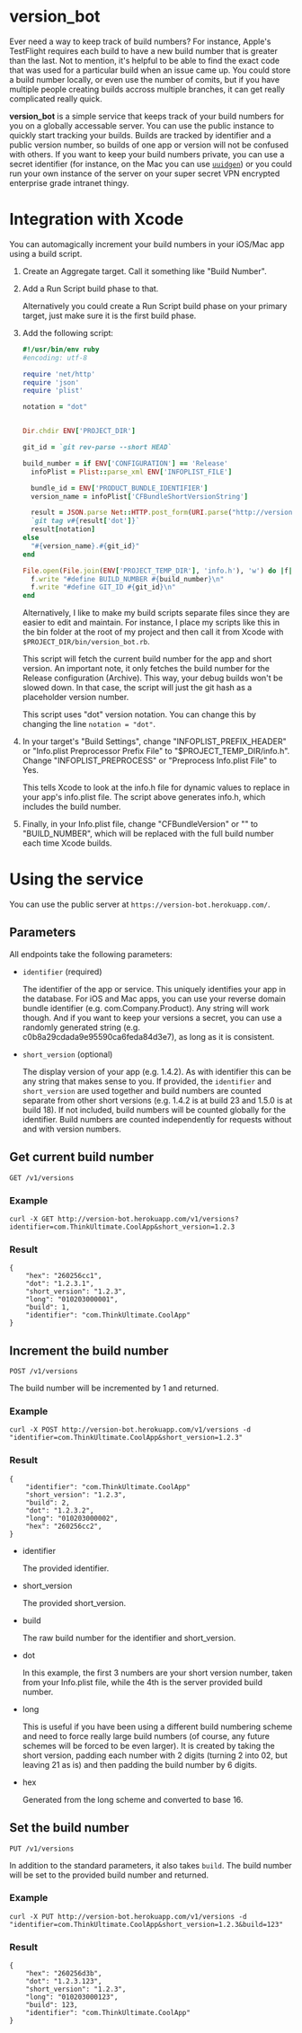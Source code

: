 # version_bot

Ever need a way to keep track of build numbers? For instance, Apple's TestFlight requires each build to have a new 
build number that is greater than the last. Not to mention, it's helpful to be able to find the exact code that 
was used for a particular build when an issue came up. You could store a build number locally, or even use the 
number of comits, but if you have multiple people creating builds accross multiple branches, it can get really 
complicated really quick.

**version_bot** is a simple service that keeps track of your build numbers for you on a globally accessable 
server. You can use the public instance to quickly start tracking your builds. Builds are tracked by identifier and 
a public version number, so builds of one app or version will not be confused with others. If you want to keep your 
build numbers private, you can use a secret identifier (for instance, on the Mac you can use 
[`uuidgen`](https://developer.apple.com/library/mac/documentation/Darwin/Reference/ManPages/man1/uuidgen.1.html)) 
or you could run your own instance of the server on your super secret VPN encrypted enterprise grade intranet 
thingy.

# Integration with Xcode

You can automagically increment your build numbers in your iOS/Mac app using a build script.

1. Create an Aggregate target. Call it something like "Build Number".

2. Add a Run Script build phase to that.

	Alternatively you could create a Run Script build phase on your primary target, just make sure it is the first build phase.

3. Add the following script:

	````ruby
	#!/usr/bin/env ruby
	#encoding: utf-8
	
	require 'net/http'
	require 'json'
	require 'plist'
	
	notation = "dot"
	
	
	Dir.chdir ENV['PROJECT_DIR']
	
	git_id = `git rev-parse --short HEAD`
	
	build_number = if ENV['CONFIGURATION'] == 'Release'
	  infoPlist = Plist::parse_xml ENV['INFOPLIST_FILE']
	
	  bundle_id = ENV['PRODUCT_BUNDLE_IDENTIFIER']
	  version_name = infoPlist['CFBundleShortVersionString']
	
	  result = JSON.parse Net::HTTP.post_form(URI.parse("http://version-bot.herokuapp.com/v1/versions"), {'identifier' => bundle_id, 'short_version' => version_name}).body
	  `git tag v#{result['dot']}`
	  result[notation]
	else
	  "#{version_name}.#{git_id}"
	end
	
	File.open(File.join(ENV['PROJECT_TEMP_DIR'], 'info.h'), 'w') do |f|
	  f.write "#define BUILD_NUMBER #{build_number}\n"
	  f.write "#define GIT_ID #{git_id}\n"
	end
	````

	Alternatively, I like to make my build scripts separate files since they are easier to edit and maintain. For instance, I place my scripts like this in the bin folder at the root of my project and then call it from Xcode with `$PROJECT_DIR/bin/version_bot.rb`.
    
    This script will fetch the current build number for the app and short version. An important note, it only fetches the build number for the Release configuration (Archive). This way, your debug builds won't be slowed down. In that case, the script will just the git hash as a placeholder version number.
    
    This script uses "dot" version notation. You can change this by changing the line `notation = "dot"`.
    
4. In your target's "Build Settings", change "INFOPLIST_PREFIX_HEADER" or "Info.plist Preprocessor Prefix File" to "$PROJECT_TEMP_DIR/info.h". Change "INFOPLIST_PREPROCESS" or "Preprocess Info.plist File" to Yes.

	This tells Xcode to look at the info.h file for dynamic values to replace in your app's info.plist file. The script above generates info.h, which includes the build number.
    
5. Finally, in your Info.plist file, change "CFBundleVersion" or "" to "BUILD_NUMBER", which will be replaced with the full build number each time Xcode builds.



# Using the service

You can use the public server at `https://version-bot.herokuapp.com/`.

## Parameters

All endpoints take the following parameters:

- `identifier` (required)

	The identifier of the app or service. This uniquely identifies your app in the database.
	For iOS and Mac apps, you can use your reverse domain bundle identifier (e.g. com.Company.Product).
	Any string will work though. And if you want to keep your versions a secret, you can use a randomly
	generated string (e.g. c0b8a29cdada9e95590ca6feda84d3e7), as long as it is consistent.

- `short_version` (optional)

	The display version of your app (e.g. 1.4.2). As with identifier this can be any string that makes
	sense to you. If provided, the `identifier` and `short_version` are used together and build numbers
	are counted separate from other short versions (e.g. 1.4.2 is at build 23 and 1.5.0 is at build
	18). If not included, build numbers will be counted globally for the identifier. Build numbers
	are counted independently for requests without and with version numbers.
## Get current build number

    GET /v1/versions

### Example

    curl -X GET http://version-bot.herokuapp.com/v1/versions?identifier=com.ThinkUltimate.CoolApp&short_version=1.2.3

### Result

    {
        "hex": "260256cc1",
        "dot": "1.2.3.1",
        "short_version": "1.2.3",
        "long": "010203000001",
        "build": 1,
        "identifier": "com.ThinkUltimate.CoolApp"
    }

## Increment the build number

	POST /v1/versions

The build number will be incremented by 1 and returned.

### Example

    curl -X POST http://version-bot.herokuapp.com/v1/versions -d "identifier=com.ThinkUltimate.CoolApp&short_version=1.2.3"

### Result

    {
        "identifier": "com.ThinkUltimate.CoolApp"
        "short_version": "1.2.3",
        "build": 2,
        "dot": "1.2.3.2",
        "long": "010203000002",
        "hex": "260256cc2",
    }

- identifier

	The provided identifier.

- short_version

	The provided short_version.

- build

	The raw build number for the identifier and short_version.

- dot

	In this example, the first 3 numbers are your short version number, taken from your Info.plist file, while the 4th is the server provided build number.

- long

	This is useful if you have been using a different build numbering scheme and need to force really large build numbers (of course, any future schemes will be forced to be even larger). It is created by taking the short version, padding each number with 2 digits (turning 2 into 02, but leaving 21 as is) and then padding the build number by 6 digits.
	
- hex

	Generated from the long scheme and converted to base 16.



    

## Set the build number

	PUT /v1/versions

In addition to the standard parameters, it also takes `build`. The build number will be set to the provided build number and returned.

### Example

    curl -X PUT http://version-bot.herokuapp.com/v1/versions -d "identifier=com.ThinkUltimate.CoolApp&short_version=1.2.3&build=123"

### Result

    {
        "hex": "260256d3b",
        "dot": "1.2.3.123",
        "short_version": "1.2.3",
        "long": "010203000123",
        "build": 123,
        "identifier": "com.ThinkUltimate.CoolApp"
    }



